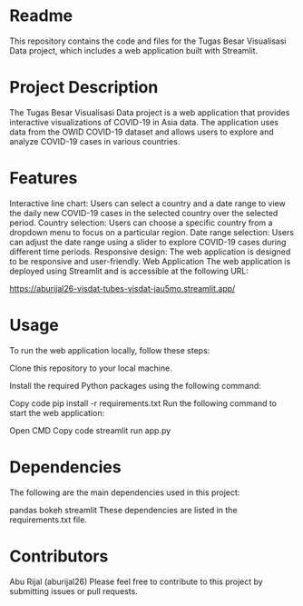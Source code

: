 # Readme
This repository contains the code and files for the Tugas Besar Visualisasi Data project, which includes a web application built with Streamlit.

# Project Description
The Tugas Besar Visualisasi Data project is a web application that provides interactive visualizations of COVID-19 in Asia data. The application uses data from the OWID COVID-19 dataset and allows users to explore and analyze COVID-19 cases in various countries.

# Features
Interactive line chart: Users can select a country and a date range to view the daily new COVID-19 cases in the selected country over the selected period.
Country selection: Users can choose a specific country from a dropdown menu to focus on a particular region.
Date range selection: Users can adjust the date range using a slider to explore COVID-19 cases during different time periods.
Responsive design: The web application is designed to be responsive and user-friendly.
Web Application
The web application is deployed using Streamlit and is accessible at the following URL:

https://aburijal26-visdat-tubes-visdat-jau5mo.streamlit.app/

# Usage
To run the web application locally, follow these steps:

Clone this repository to your local machine.

Install the required Python packages using the following command:

Copy code
pip install -r requirements.txt
Run the following command to start the web application:

Open CMD
Copy code
streamlit run app.py

# Dependencies
The following are the main dependencies used in this project:

pandas
bokeh
streamlit
These dependencies are listed in the requirements.txt file.

# Contributors
Abu Rijal (aburijal26)
Please feel free to contribute to this project by submitting issues or pull requests.
